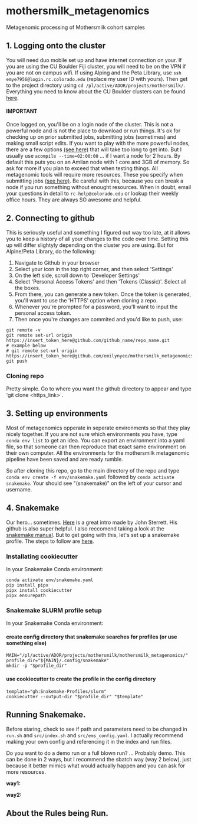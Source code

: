 # mothersmilk_metagenomics
Metagenomic processing of Mothersmilk cohort samples

## 1. Logging onto the cluster
You will need duo mobile set up and have internet connection on your. If you are using the CU Boulder Fiji cluster, you will need to be on the VPN if you are not on campus wifi. If using Alping and the Peta Library, use `ssh emye7956@login.rc.colorado.edu` (replace my user ID with yours). Then get to the project directory using `cd /pl/active/ADOR/projects/mothersmilk/`. Everything you need to know about the CU Boulder clusters can be found [here](https://curc.readthedocs.io).

#### IMPORTANT
Once logged on, you'll be on a login node of the cluster. This is not a powerful node and is not the place to download or run things. It's ok for checking up on prior submitted jobs, submitting jobs (sometimes) and making small script edits. If you want to play with the more powerful nodes, there are a few options [(see here)](https://curc.readthedocs.io/en/latest/running-jobs/job-resources.html) that will take too long to get into. But I usually use `acompile --time=02:00:00` ... if I want a node for 2 hours. By default this puts you on an Amilan node with 1 core and 3GB of memory. So ask for more if you plan to exceed that when testing things. All metagenomic tools will require more resources. These you specify when submitting jobs [(see here)](https://curc.readthedocs.io/en/latest/running-jobs/batch-jobs.html). Be careful with this, because you can break a node if you run something without enought resources. When in doubt, email your questions in detail to `rc-help@colorado.edu` or lookup their weekly office hours. They are always SO awesome and helpful. 

## 2. Connecting to github
This is seriously useful and something I figured out way too late, at it allows you to keep a history of all your changes to the code over time. Setting this up will differ slightyly depending on the cluster you are using. But for Alpine/Peta Library, do the following:

  1. Navigate to Github in your browser
  2. Select your icon in the top right corner, and then select 'Settings'
  3. On the left side, scroll down to 'Developer Settings'
  4. Select 'Personal Access Tokens' and then 'Tokens (Classic)'. Select all the boxes.
  5. From there, you can generate a new token. Once the token is generated, you'll want to use the 'HTTPS' option when cloning a repo.
  6. Whenever you're prompted for a password, you'll want to input the personal access token.
  7. Then once you're changes are commited and you'd like to push, use:

```
git remote -v     
git remote set-url origin https://insert_token_here@github.com/github_name/repo_name.git
# example below    
# git remote set-url origin https://insert_token_here@github.com/emilynyeo/mothersmilk_metagenomics.git     
git push 
```
### Cloning repo
Pretty simple. Go to where you want the github directory to appear and type 'git clone <https_link>`.

## 3. Setting up environments 
Most of metagenomics opperate in seperate environments so that they play nicely together.  If you are not sure which environments you have, type `conda env list` to get an idea. You can export an environment into a yaml file, so that someone can then reproduce that exact same environment on their own computer. All the environments for the mothersmilk metagenomic pipeline have been saved and are ready rumble. 

So after cloning this repo, go to the main directory of the repo and type `conda env create -f env/snakemake.yaml` followed by `conda activate snakemake`. Your should see "(snakemake)" on the left of your cursor and username.

## 4. Snakemake
Our hero... sometimes. [Here](https://sterrettjd.github.io/Effective-Snakemake-HPC/) is a great intro made by John Sterrett. His github is also super helpful. I also reccomend taking a look at the [snakemake manual](https://snakemake.readthedocs.io/en/stable/). 
But to get going with this, let's set up a snakemake profile. The steps to follow are [here](https://sterrettjd.github.io/Effective-Snakemake-HPC/quarto/Snakemake-Essentials.html).

### Installating cookiecutter
In your Snakemake Conda environment:

```
conda activate env/snakemake.yaml
pip install pipx
pipx install cookiecutter
pipx ensurepath
```

### Snakemake SLURM profile setup

In your Snakemake Conda environment:

#### create config directory that snakemake searches for profiles (or use something else)
```
MAIN="/pl/active/ADOR/projects/mothersmilk/mothersmilk_metagenomics/" 
profile_dir="${MAIN}/.config/snakemake"
mkdir -p "$profile_dir"
```

#### use cookiecutter to create the profile in the config directory
```
template="gh:Snakemake-Profiles/slurm"
cookiecutter --output-dir "$profile_dir" "$template"
```

## Running Snakemake.
Before staring, check to see if path and parameters need to be changed in `run.sh` and `src/index.sh` and `src/ems_config.yaml`. I actually recommend making your own config and referencing it in the index and run files. 

Do you want to do a demo run or a full blown run? ... Probably demo. This can be done in 2 ways, but I recommend the sbatch way (way 2 below), just because it better mimics what would actually happen and you can ask for more resources. 

  **way1:** 

  **way2:**

## About the Rules being Run.



